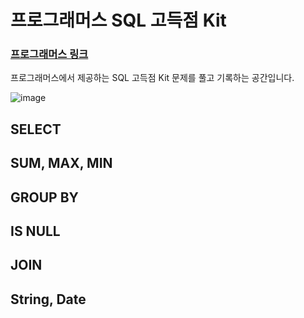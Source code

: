 # 프로그래머스 SQL 고득점 Kit

### [프로그래머스 링크](https://programmers.co.kr/learn/challenges)

프로그래머스에서 제공하는 SQL 고득점 Kit 문제를 풀고 기록하는 공간입니다.

![image](https://user-images.githubusercontent.com/55734436/109414491-7c582800-79f6-11eb-89f6-0cf017210e55.png)


## SELECT

## SUM, MAX, MIN

## GROUP BY

## IS NULL

## JOIN

## String, Date
